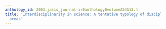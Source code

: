 ```yaml
---
anthology_id: 2003.jasis_journal-ir0anthology0volumeA54A13.4
title: 'Interdisciplinarity in science: A tentative typology of disciplines and research
  areas'
---
```

